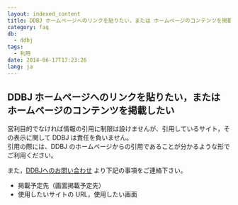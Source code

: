 ```yaml
---
layout: indexed_content
title: DDBJ ホームページへのリンクを貼りたい，または ホームページのコンテンツを掲載したい
category: faq
db:
  - ddbj
tags: 
  - 利用
date: 2014-06-17T17:23:26
lang: ja
---
```


## DDBJ ホームページへのリンクを貼りたい，または ホームページのコンテンツを掲載したい

<p>営利目的でなければ情報の引用に制限は設けませんが、引用しているサイト，その表示に関して DDBJ は責任を負いません。<br>引用の際には、DDBJ のホームページからの引用であることが分かるような形でご利用ください。</p>
<p>また，<a href="/contact-ddbj.html#to-ddbj">DDBJへのお問い合わせ</a> より下記の事項をご連絡下さい。</p>
<ul>
  <li>掲載予定先（画面掲載予定先）</li>
  <li>使用したいサイトの URL，使用したい画面</li>
</ul>
